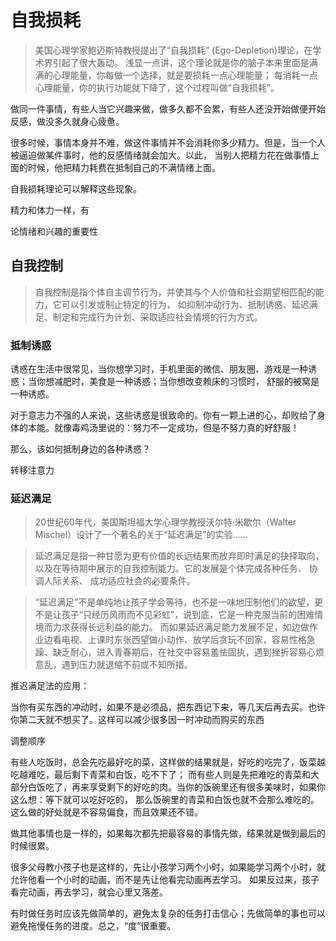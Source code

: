 # 自我损耗

> 美国心理学家鲍迈斯特教授提出了“自我损耗” (Ego-Depletion)理论，在学术界引起了很大轰动。
浅显一点讲，这个理论就是你的脑子本来里面是满满的心理能量，你每做一个选择，就是要损耗一点心理能量；
每消耗一点心理能量，你的执行功能就下降了，这个过程叫做“自我损耗”。

做同一件事情，有些人当它兴趣来做，做多久都不会累，有些人还没开始做便开始反感，做没多久就身心疲惫。

很多时候，事情本身并不难，做这件事情并不会消耗你多少精力。但是，当一个人被逼迫做某件事时，他的反感情绪就会加大。以此，
当别人把精力花在做事情上面的时候，他把精力耗费在抵制自己的不满情绪上面。

自我损耗理论可以解释这些现象。

精力和体力一样，有

论情绪和兴趣的重要性

## 自我控制

> 自我控制是指个体自主调节行为，并使其与个人价值和社会期望相匹配的能力，它可以引发或制止特定的行为，
如抑制冲动行为、抵制诱惑、延迟满足、制定和完成行为计划、采取适应社会情境的行为方式。

### 抵制诱惑

诱惑在生活中很常见，当你想学习时，手机里面的微信、朋友圈、游戏是一种诱惑；当你想减肥时，美食是一种诱惑；当你想改变赖床的习惯时，
舒服的被窝是一种诱惑。

对于意志力不强的人来说，这些诱惑是很致命的。你有一颗上进的心，却败给了身体的本能。就像毒鸡汤里说的：努力不一定成功，但是不努力真的好舒服！

那么，该如何抵制身边的各种诱惑？

转移注意力

### 延迟满足

> 20世纪60年代，美国斯坦福大学心理学教授沃尔特·米歇尔（Walter Mischel）设计了一个著名的关于“延迟满足”的实验……

> 延迟满足是指一种甘愿为更有价值的长远结果而放弃即时满足的抉择取向， 以及在等待期中展示的自我控制能力。它的发展是个体完成各种任务、 协调人际关系、 成功适应社会的必要条件。

>“延迟满足”不是单纯地让孩子学会等待，也不是一味地压制他们的欲望，更不是让孩子“只经历风雨而不见彩虹”，说到底，它是一种克服当前的困难情境而力求获得长远利益的能力。 而如果延迟满足能力发展不足，如边做作业边看电视、上课时东张西望做小动作、放学后贪玩不回家，容易性格急躁、缺乏耐心，进入青春期后，在社交中容易羞怯固执，遇到挫折容易心烦意乱，遇到压力就退缩不前或不知所措。

推迟满足法的应用：

当你有买东西的冲动时，如果不是必须品，把东西记下来，等几天后再去买。也许你第二天就不想买了。这样可以减少很多因一时冲动而购买的东西

调整顺序

有些人吃饭时，总会先吃最好吃的菜，这样做的结果就是，好吃的吃完了，饭菜越吃越难吃，最后剩下青菜和白饭，吃不下了；
而有些人则是先把难吃的青菜和大部分白饭吃了，再来享受剩下的好吃的肉。当你的饭碗里还有很多美味时，如果你这么想：等下就可以吃好吃的，
那么饭碗里的青菜和白饭也就不会那么难吃的。这么做的好处就是不容易偏食，而且效果还不错。

做其他事情也是一样的，如果每次都先把最容易的事情先做，结果就是做到最后的时候很累。

很多父母教小孩子也是这样的，先让小孩学习两个小时，如果能学习两个小时，就允许他看一个小时的动画，而不是先让他看完动画再去学习。
如果反过来，孩子看完动画，再去学习，就会心里又落差。

有时做任务时应该先做简单的，避免太复杂的任务打击信心；先做简单的事也可以避免拖慢任务的进度。总之，“度”很重要。
  